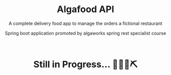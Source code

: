 <h1 align="center">Algafood API</h1>
<p align="center">A complete delivery food app to manage the orders a fictional restaurant</p>
<p align="center">Spring boot application promoted by algaworks spring rest specialist course</p><br />

<h1 align="center">Still in Progress... 🚧🚧🔧⛏<h1>
